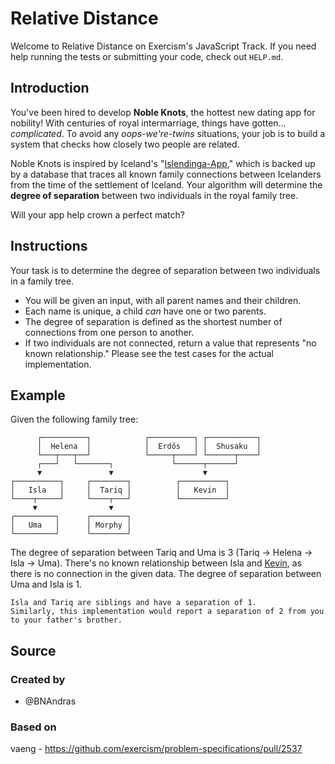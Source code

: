 # Relative Distance

Welcome to Relative Distance on Exercism's JavaScript Track.
If you need help running the tests or submitting your code, check out `HELP.md`.

## Introduction

You've been hired to develop **Noble Knots**, the hottest new dating app for nobility!
With centuries of royal intermarriage, things have gotten… _complicated_.
To avoid any _oops-we're-twins_ situations, your job is to build a system that checks how closely two people are related.

Noble Knots is inspired by Iceland's "[Islendinga-App][islendiga-app]," which is backed up by a database that traces all known family connections between Icelanders from the time of the settlement of Iceland.
Your algorithm will determine the **degree of separation** between two individuals in the royal family tree.

Will your app help crown a perfect match?

[islendiga-app]: http://www.islendingaapp.is/information-in-english/

## Instructions

Your task is to determine the degree of separation between two individuals in a family tree.

- You will be given an input, with all parent names and their children.
- Each name is unique, a child _can_ have one or two parents.
- The degree of separation is defined as the shortest number of connections from one person to another.
- If two individuals are not connected, return a value that represents "no known relationship."
  Please see the test cases for the actual implementation.

## Example

Given the following family tree:

```text
      ┌──────────┐            ┌──────────┐ ┌───────────┐
      │  Helena  │            │  Erdős   │ │  Shusaku  │
      └───┬───┬──┘            └─────┬────┘ └──────┬────┘
      ┌───┘   └───────┐             └──────┬──────┘
      ▼               ▼                    ▼
┌──────────┐     ┌────────┐          ┌──────────┐
│   Isla   │     │  Tariq │          │   Kevin  │
└────┬─────┘     └────┬───┘          └──────────┘
     ▼                ▼
┌─────────┐      ┌────────┐
│   Uma   │      │ Morphy │
└─────────┘      └────────┘
```

The degree of separation between Tariq and Uma is 3 (Tariq → Helena → Isla → Uma).
There's no known relationship between Isla and [Kevin][six-bacons], as there is no connection in the given data.
The degree of separation between Uma and Isla is 1.

```exercism/note
Isla and Tariq are siblings and have a separation of 1.
Similarly, this implementation would report a separation of 2 from you to your father's brother.
```

[six-bacons]: https://en.m.wikipedia.org/wiki/Six_Degrees_of_Kevin_Bacon

## Source

### Created by

- @BNAndras

### Based on

vaeng - https://github.com/exercism/problem-specifications/pull/2537